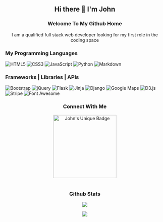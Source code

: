 <h2 align="center">Hi there 👋 I'm John</h2>
 
  <h3 align="center">Welcome To My Github Home</h3>
  <p align="center">I am a qualified full stack web developer looking for my first role in the coding space</p>
  
<h3 align="left">My Programming Languages</h3>

![HTML5](https://img.shields.io/badge/HTML5%20-%23E34F26.svg?&style=for-the-badge&logo=HTML5&logoColor=FFFFFF)
![CSS3](https://img.shields.io/badge/CSS3%20-%231572B6.svg?&style=for-the-badge&logo=CSS3&logoColor=FFFFFF)
![JavaScript](https://img.shields.io/badge/JavaScript%20-%23323330.svg?&style=for-the-badge&logo=JavaScript&logoColor=F7DF1E)
![Python](https://img.shields.io/badge/Python%20-%23004D7A.svg?&style=for-the-badge&logo=python&logoColor=ffdf76)
![Markdown](https://img.shields.io/badge/Markdown%20-%23000000.svg?&style=for-the-badge&logo=Markdown&logoColor=FFFFFF)

### Frameworks | Libraries | APIs

![Bootstrap](https://img.shields.io/badge/Bootstrap%20-%23563D7C.svg?&style=for-the-badge&logo=Bootstrap&logoColor=FFFFFF)
![jQuery](https://img.shields.io/badge/jQuery%20-%231E2E3B.svg?&style=for-the-badge&logo=jQuery&logoColor=21ACE2)
![Flask](https://img.shields.io/badge/Flask%20-%23000000.svg?&style=for-the-badge&logo=Flask&logoColor=FFFFFF)
![Jinja](https://img.shields.io/badge/Jinja%20-%23000000.svg?&style=for-the-badge&logo=Jinja&logoColor=B41717)
![Django](https://img.shields.io/badge/Django%20-%23092E20.svg?&style=for-the-badge&logo=Django&logoColor=FFFFFF)
![Google Maps](https://img.shields.io/badge/Google%20Maps%20-%234285F4.svg?&style=for-the-badge&logo=Google%20Maps&logoColor=FFFFFF)
![D3.js](https://img.shields.io/badge/D3.js%20-%23BD5350.svg?&style=for-the-badge&logo=D3.js&logoColor=F9A03C)
![Stripe](https://img.shields.io/badge/Stripe%20-%23646EDE.svg?&style=for-the-badge&logo=Stripe&logoColor=FFFFFF)
![Font Awesome](https://img.shields.io/badge/Font%20Awesome%20-%23339AF0.svg?&style=for-the-badge&logo=Font%20Awesome&logoColor=FFFFFF)


  

  
<h3 align="center">Connect With Me</h3>
<p align="center">
  <a href="https://www.linkedin.com/in/johnwrafter/">
    <img align="center" alt="John's Unique Badge" width="200px" src="https://img.shields.io/badge/LinkedIn-John%20-blue.svg" />
  </a>

<br>
<br>
<h3 align="center">Github Stats</h3>
  <p align="center">
  <img src="https://github-readme-stats.vercel.app/api?username=j0hn1975&show_icons=true&theme=highcontrast" />
</p>
<p align="center">
  <img align="center" src="https://github-readme-stats.vercel.app/api/top-langs/?username=j0hn1975&layout=compact&theme=yeblu" />
</p>
